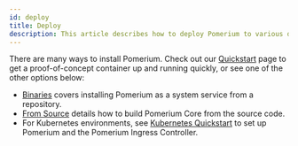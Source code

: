 ```yaml
---
id: deploy
title: Deploy
description: This article describes how to deploy Pomerium to various deployment platforms and environments.
---
```


There are many ways to install Pomerium. Check out our [Quickstart](/docs/quickstart) page to get a proof-of-concept container up and running quickly, or see one of the other options below:

- [Binaries](/docs/deploy/core/binary) covers installing Pomerium as a system service from a repository.
- [From Source](/docs/deploy/core/from-source) details how to build Pomerium Core from the source code.
- For Kubernetes environments, see [Kubernetes Quickstart](/docs/deploy/k8s/quickstart) to set up Pomerium and the Pomerium Ingress Controller.
